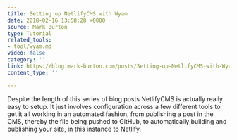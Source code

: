 ```yaml
---
title: Setting up NetlifyCMS with Wyam
date: 2018-02-16 13:58:28 +0000
source: Mark Burton
type: Tutorial
related_tools:
- tool/wyam.md
video: false
category: ''
link: https://blog.mark-burton.com/posts/Setting-up-NetlifyCMS-with-Wyam---Part-1
content_type: ''

---
```

Despite the length of this series of blog posts NetlifyCMS is actually really easy to setup. It just involves configuration across a few different tools to get it all working in an automated fashion, from publishing a post in the CMS, thereby the file being pushed to GitHub, to automatically building and publishing your site, in this instance to Netlify.